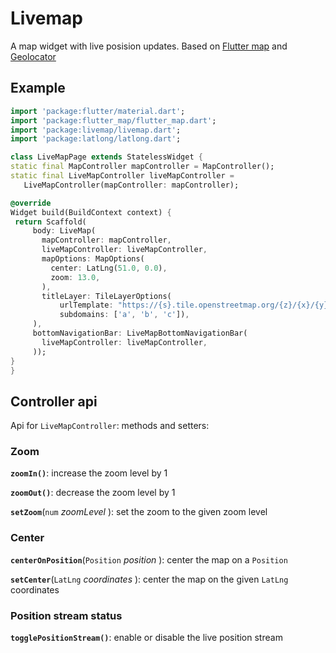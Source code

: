 # Livemap

A map widget with live posision updates. Based on [Flutter map](https://github.com/johnpryan/flutter_map) and [Geolocator](https://github.com/BaseflowIT/flutter-geolocator)

## Example

   ```dart
import 'package:flutter/material.dart';
import 'package:flutter_map/flutter_map.dart';
import 'package:livemap/livemap.dart';
import 'package:latlong/latlong.dart';

class LiveMapPage extends StatelessWidget {
  static final MapController mapController = MapController();
  static final LiveMapController liveMapController =
      LiveMapController(mapController: mapController);

  @override
  Widget build(BuildContext context) {
    return Scaffold(
        body: LiveMap(
          mapController: mapController,
          liveMapController: liveMapController,
          mapOptions: MapOptions(
            center: LatLng(51.0, 0.0),
            zoom: 13.0,
          ),
          titleLayer: TileLayerOptions(
              urlTemplate: "https://{s}.tile.openstreetmap.org/{z}/{x}/{y}.png",
              subdomains: ['a', 'b', 'c']),
        ),
        bottomNavigationBar: LiveMapBottomNavigationBar(
          liveMapController: liveMapController,
        ));
  }
}
   ```

## Controller api

Api for `LiveMapController`: methods and setters:

### Zoom

**`zoomIn()`**: increase the zoom level by 1

**`zoomOut()`**: decrease the zoom level by 1

**`setZoom`**(`num` *zoomLevel* ): set the zoom to the given zoom level

### Center

**`centerOnPosition`**(`Position` *position* ): center the map on a `Position`

**`setCenter`**(`LatLng` *coordinates* ): center the map on the given `LatLng` coordinates

### Position stream status

**`togglePositionStream()`**: enable or disable the live position stream




